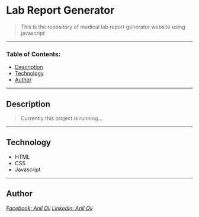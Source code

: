 # Lab Report Generator

> This is the repository of medical lab report generator website using javascript

---

### Table of Contents:

- [Description](#description)
- [Technology](#technology)
- [Author](#author)

---

## Description

> Currently this project is running...

---

## Technology

- HTML
- CSS
- Javascript

---

## Author

_[Facebook: Anil Oli](https://facebook.com/anil.oli.4321)_
_[Linkedin: Anil Oli](https://linkedin.com/in/aniloli)_
